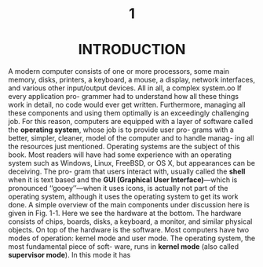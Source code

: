 <h1><center>1</h1>
<h1><center>INTRODUCTION</h1>
A modern computer consists of one or more processors, some main memory,
disks, printers, a keyboard, a mouse, a display, network interfaces, and various
other input/output devices. All in all, a complex system.oo If every application pro-
grammer had to understand how all these things work in detail, no code would ever
get written. Furthermore, managing all these components and using them optimally
is an exceedingly challenging job. For this reason, computers are equipped with a
layer of software called the <b>operating system</b>, whose job is to provide user pro-
grams with a better, simpler, cleaner, model of the computer and to handle manag-
ing all the resources just mentioned. Operating systems are the subject of this
book.
Most readers will have had some experience with an operating system such as
Windows, Linux, FreeBSD, or OS X, but appearances can be deceiving. The pro-
gram that users interact with, usually called the <b>shell</b> when it is text based and the
<b>GUI (Graphical User Interface)</b>—which is pronounced ‘‘gooey’’—when it uses
icons, is actually not part of the operating system, although it uses the operating
system to get its work done.
A simple overview of the main components under discussion here is given in
Fig. 1-1. Here we see the hardware at the bottom. The hardware consists of chips,
boards, disks, a keyboard, a monitor, and similar physical objects. On top of the
hardware is the software. Most computers have two modes of operation: kernel
mode and user mode. The operating system, the most fundamental piece of soft-
ware, runs in <B>kernel mode</b> (also called <b>supervisor mode</b>). In this mode it has
